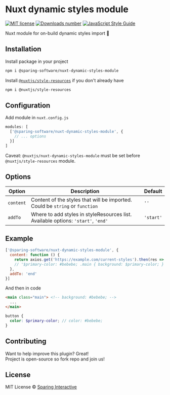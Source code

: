 # Nuxt dynamic styles module

[![MIT license](https://img.shields.io/badge/license-MIT-green.svg)](https://github.com/SparingSoftware/nuxt-dynamic-styles-module/blob/master/LICENSE)
[![Downloads number](https://img.shields.io/npm/dt/@sparing-software/nuxt-dynamic-styles-module.svg)](https://www.npmjs.com/package/@sparing-software/nuxt-dynamic-styles-module)
[![JavaScript Style Guide](https://img.shields.io/badge/code_style-standard-brightgreen.svg)](https://standardjs.com)

Nuxt module for on-build dynamic styles import :dizzy:

## Installation
Install package in your project 
```bash
npm i @sparing-software/nuxt-dynamic-styles-module
```

Install [`@nuxtjs/style-resources`](https://github.com/nuxt-community/style-resources-module) if you don't already have
```bash
npm i @nuxtjs/style-resources
```

## Configuration
Add module in `nuxt.config.js`
```js
modules: [
  ['@sparing-software/nuxt-dynamic-styles-module', {
    // ... options
  }]
]
```
Caveat: `@nuxtjs/nuxt-dynamic-styles-module` must be set before `@nuxtjs/style-resources` module.

## Options

| Option                 | Description     | Default |
|------------------------|-----------------|---------|
| `content`              | Content of the styles that will be imported. Could be `string` or `function`  | `''` |
| `addTo`                | Where to add styles in styleResources list. Available options: `'start'`, `'end'` | `'start'` |

## Example
```js
['@sparing-software/nuxt-dynamic-styles-module', {
  content: function () {
    return axios.get('https://example.com/current-styles').then(res => res.data)
    // '$primary-color: #bebebe; .main { background: $primary-color; }'
  },
  addTo: 'end'
}]
```

And then in code

```html
<main class="main"> <!-- background: #bebebe; -->
  ...
</main>
```

```scss
button {
  color: $primary-color; // color: #bebebe;
}
```

## Contributing
Want to help improve this plugin? Great!  
Project is open-source so fork repo and join us!

## License
MIT License © [Sparing Interactive](https://github.com/SparingSoftware)
